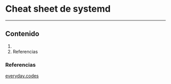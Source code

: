 # Cheat sheet de systemd

___

## Contenido
1.
99. Referencias



### Referencias

[everyday.codes](https://everyday.codes/linux/services-in-systemd-in-depth-tutorial/)
